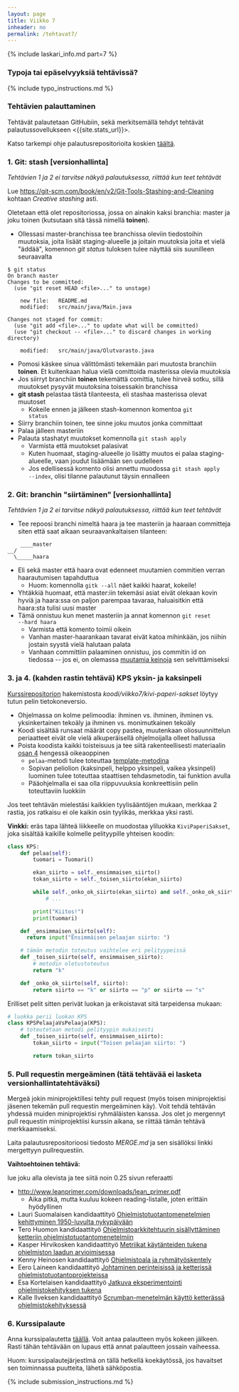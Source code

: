 ```yaml
---
layout: page
title: Viikko 7
inheader: no
permalink: /tehtavat7/
---
```


{% include laskari_info.md part=7 %}

### Typoja tai epäselvyyksiä tehtävissä?

{% include typo_instructions.md %}

### Tehtävien palauttaminen

Tehtävät palautetaan GitHubiin, sekä merkitsemällä tehdyt tehtävät palautussovellukseen <{{site.stats_url}}>.

Katso tarkempi ohje palautusrepositorioita koskien [täältä](/python/tehtavat1#teht%C3%A4vien-palautusrepositoriot).

### 1. Git: stash [versionhallinta]

_Tehtävien 1 ja 2 ei tarvitse näkyä palautuksessa, riittää kun teet tehtävät_

Lue <https://git-scm.com/book/en/v2/Git-Tools-Stashing-and-Cleaning> kohtaan _Creative stashing_ asti.

Oletetaan että olet repositoriossa, jossa on ainakin kaksi branchia: master ja joku toinen (kutsutaan sitä tässä nimellä **toinen**).

- Ollessasi master-branchissa tee branchissa oleviin tiedostoihin muutoksia, joita lisäät staging-alueelle ja joitain muutoksia joita et vielä "äddää", komennon _git status_ tuloksen tulee näyttää siis suunilleen seuraavalta

```
$ git status
On branch master
Changes to be committed:
  (use "git reset HEAD <file>..." to unstage)

	new file:   README.md
    modified:   src/main/java/Main.java

Changes not staged for commit:
  (use "git add <file>..." to update what will be committed)
  (use "git checkout -- <file>..." to discard changes in working directory)

	modified:   src/main/java/Olutvarasto.java
```

- Pomosi käskee sinua välittömästi tekemään pari muutosta branchiin **toinen**. Et kuitenkaan halua vielä comittoida masterissa olevia muutoksia
- Jos siirryt branchiin **toinen** tekemättä comittia, tulee hirveä sotku, sillä muutokset pysyvät muutoksina toisessakin branchissa
- **git stash** pelastaa tästä tilanteesta, eli stashaa masterissa olevat muutoset
  - Kokeile ennen ja jälkeen stash-komennon komentoa <code>git status</code>
- Siirry branchiin toinen, tee sinne joku muutos jonka committaat
- Palaa jälleen masteriin
- Palauta stashatyt muutokset komennolla <code>git stash apply</code>
  - Varmista että muutokset palasivat
  - Kuten huomaat, staging-alueelle jo lisätty muutos ei palaa staging-alueelle, vaan joudut lisäämään sen uudelleen
  - Jos edellisessä komento olisi annettu muodossa <code>git stash apply --index</code>, olisi tilanne palautunut täysin ennalleen

### 2. Git: branchin "siirtäminen" [versionhallinta]

_Tehtävien 1 ja 2 ei tarvitse näkyä palautuksessa, riittää kun teet tehtävät_

- Tee repoosi branchi nimeltä haara ja tee masteriin ja haaraan committeja siten että saat aikaan seuraavankaltaisen tilanteen:

```
    ____master
__/
  \_____haara
```

- Eli sekä master että haara ovat edenneet muutamien commitien verran haarautumisen tapahduttua
  - Huom: komennolla <code>gitk --all</code> näet kaikki haarat, kokeile!
- Yhtäkkiä huomaat, että master:iin tekemäsi asiat eivät olekaan kovin hyviä ja haara:ssa on paljon parempaa tavaraa, haluaisitkin että haara:sta tulisi uusi master
- Tämä onnistuu kun menet masteriin ja annat komennon <code>git reset --hard haara</code>
  - Varmista että komento toimii oikein
  - Vanhan master-haarankaan tavarat eivät katoa mihinkään, jos niihin jostain syystä vielä halutaan palata
  - Vanhaan committiin palaaminen onnistuu, jos commitin id on tiedossa -- jos ei, on olemassa [muutamia keinoja](http://stackoverflow.com/questions/4786972/list-of-all-git-commits) sen selvittämiseksi

### 3. ja 4. (kahden rastin tehtävä) KPS yksin- ja kaksinpeli

[Kurssirepositorion]({{site.python_exercise_repo_url}}) hakemistosta _koodi/viikko7/kivi-paperi-sakset_ löytyy tutun pelin tietokoneversio.

- Ohjelmassa on kolme pelimoodia: ihminen vs. ihminen, ihminen vs. yksinkertainen tekoäly ja ihminen vs. monimutkainen tekoäly
- Koodi sisältää runsaat määrät copy pastea, muutenkaan oliosuunnittelun periaatteet eivät ole vielä alkuperäisellä ohjelmoijalla olleet hallussa
- Poista koodista kaikki toisteisuus ja tee siitä rakenteellisesti materiaalin [osan 4](/python/osa4) hengessä oikeaoppinen
  - `pelaa`-metodi tulee toteuttaa [template-metodina](/python/osa4#suunnittelumalli-template-method-viikko-5)
  - Sopivan peliolion (kaksinpeli, helppo yksinpeli, vaikea yksinpeli) luominen tulee toteuttaa staattisen tehdasmetodin, tai funktion avulla
  - Pääohjelmalla ei saa olla riippuvuuksia konkreettisiin pelin toteuttaviin luokkiin

Jos teet tehtävän mielestäsi kaikkien tyylisääntöjen mukaan, merkkaa 2 rastia, jos ratkaisu ei ole kaikin osin tyylikäs, merkkaa yksi rasti.

**Vinkki:** eräs tapa lähteä liikkeelle on muodostaa yliluokka `KiviPaperiSakset`, joka sisältää kaikille kolmelle pelityypille yhteisen koodin:

```python
class KPS:
    def pelaa(self):
        tuomari = Tuomari()

        ekan_siirto = self._ensimmaisen_siirto()
        tokan_siirto = self._toisen_siirto(ekan_siirto)

        while self._onko_ok_siirto(ekan_siirto) and self._onko_ok_siirto(tokan_siirto):
            # ...

        print("Kiitos!")
        print(tuomari)

    def _ensimmaisen_siirto(self):
      return input("Ensimmäisen pelaajan siirto: ")

    # tämän metodin toteutus vaihtelee eri pelityypeissä
    def _toisen_siirto(self, ensimmaisen_siirto):
        # metodin oletustoteutus
        return "k"

    def _onko_ok_siirto(self, siirto):
        return siirto == "k" or siirto == "p" or siirto == "s"
```

Erilliset pelit sitten perivät luokan ja erikoistavat sitä tarpeidensa mukaan:

```python
# luokka perii luokan KPS
class KPSPelaajaVsPelaaja(KPS):
    # toteutetaan metodi pelityypin mukaisesti
    def _toisen_siirto(self, ensimmaisen_siirto):
        tokan_siirto = input("Toisen pelaajan siirto: ")

        return tokan_siirto
```

### 5. Pull requestin mergeäminen (tätä tehtävää ei lasketa versionhallintatehtäväksi)

Mergeä jokin miniprojektillesi tehty pull request (myös toisen miniprojektisi jäsenen tekemän pull requestin mergeäminen käy). Voit tehdä tehtävän yhdessä muiden miniprojektisi ryhmäläisten kanssa. Jos olet jo mergennyt pull requestin miniprojektiisi kurssin aikana, se riittää tämän tehtävä merkkaamiseksi.

Laita palautusrepositorioosi tiedosto _MERGE.md_ ja sen sisällöksi linkki mergettyyn pullrequestiin.

**Vaihtoehtoinen tehtävä:**

lue joku alla olevista ja tee siitä noin 0.25 sivun referaatti

- <http://www.leanprimer.com/downloads/lean_primer.pdf>
  - Aika pitkä, mutta kuuluu kokeen reading-listalle, joten erittäin hyödyllinen
- Lauri Suomalaisen kandidaattityö [Ohjelmistotuotantomenetelmien kehittyminen 1950-luvulta nykypäivään](https://www.cs.helsinki.fi/u/mluukkai/ohtu/suomalainen-kandi.pdf)
- Tero Huomon kandidaattityö [Ohjelmistoarkkitehtuurin sisällyttäminen ketteriin ohjelmistotuotantomenetelmiin](https://www.cs.helsinki.fi/u/mluukkai/ohtu/huomo-kandi.pdf)
- Kasper Hirvikosken kandidaattityö [Metriikat käytänteiden tukena ohjelmiston laadun arvioimisessa](https://www.cs.helsinki.fi/u/mluukkai/ohtu/hirvikoski-kandi.pdf)
- Kenny Heinosen kandidaattityö [Ohjelmistoala ja ryhmätyöskentely](https://www.cs.helsinki.fi/u/mluukkai/ohtu/heinononen-kandi.pdf)
- Eero Laineen kandidaattityö [Johtaminen perinteisissä ja ketterissä ohjelmistotuotantoprojekteissa](https://www.cs.helsinki.fi/u/mluukkai/ohtu/laine-kandi.pdf)
- Esa Kortelaisen kandidaattityö [Jatkuva eksperimentointi ohjelmistokehityksen tukena](https://www.cs.helsinki.fi/u/mluukkai/ohtu/kortelainen-kandi.pdf)
- Kalle Ilveksen kandidaattityö [Scrumban-menetelmän käyttö ketterässä ohjelmistokehityksessä](https://www.cs.helsinki.fi/u/mluukkai/ohtu/ilves-kandi.pdf)

### 6. Kurssipalaute

Anna kurssipalautetta [täällä](https://study.cs.helsinki.fi/palaute/targets/3/feedback). Voit antaa palautteen myös kokeen jälkeen. Rasti tähän tehtävään on lupaus että annat palautteen jossain vaiheessa. 

Huom: kurssipalautejärjestlmä on tällä hetkellä koekäytössä, jos havaitset sen toiminnassa puutteita, lähetä sähköpostia.

{% include submission_instructions.md %}